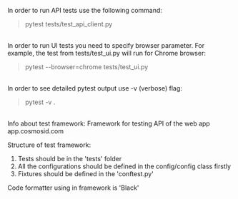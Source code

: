 In order to run API tests use the following command:
> pytest tests/test_api_client.py

\
In order to run UI tests you need to specify browser parameter. For example, the test from tests/test_ui.py will run for Chrome browser:

> pytest --browser=chrome tests/test_ui.py

\
In order to see detailed pytest output use -v (verbose) flag:
> pytest -v .

\
Info about test framework:
Framework for testing API of the web app app.cosmosid.com 

Structure of test framework:
1. Tests should be in the 'tests' folder
2. All the configurations should be defined in the config/config class firstly
3. Fixtures should be defined in the 'conftest.py'

Code formatter using in framework is 'Black'
